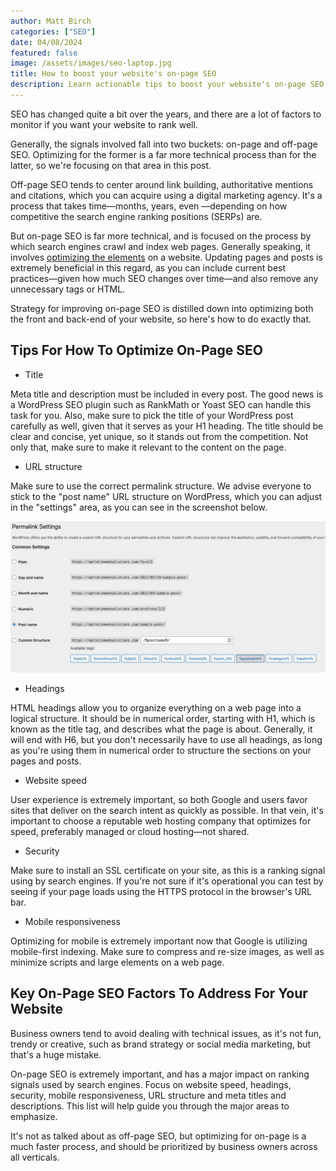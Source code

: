 ```yaml
---
author: Matt Birch
categories: ["SEO"]
date: 04/08/2024
featured: false
image: /assets/images/seo-laptop.jpg
title: How to boost your website's on-page SEO
description: Learn actionable tips to boost your website's on-page SEO, improve search engine rankings, and drive organic traffic through optimized content, meta tags, keywords, and user-friendly design
---
```


SEO has changed quite a bit over the years, and there are a lot of factors to monitor if you want your website to rank well.

Generally, the signals involved fall into two buckets: on-page and off-page SEO. Optimizing for the former is a far more technical process than for the latter, so we're focusing on that area in this post.

Off-page SEO tends to center around link building, authoritative mentions and citations, which you can acquire using a digital marketing agency. It's a process that takes time—months, years, even —depending on how competitive the search engine ranking positions (SERPs) are.

But on-page SEO is far more technical, and is focused on the process by which search engines crawl and index web pages. Generally speaking, it involves [optimizing the elements](https://optimizewebsolutions.com/our-services/) on a website. Updating pages and posts is extremely beneficial in this regard, as you can include current best practices—given how much SEO changes over time—and also remove any unnecessary tags or HTML.

Strategy for improving on-page SEO is distilled down into optimizing both the front and back-end of your website, so here's how to do exactly that.

## Tips For How To Optimize On-Page SEO

- Title

Meta title and description must be included in every post. The good news is a WordPress SEO plugin such as RankMath or Yoast SEO can handle this task for you. Also, make sure to pick the title of your WordPress post carefully as well, given that it serves as your H1 heading. The title should be clear and concise, yet unique, so it stands out from the competition. Not only that, make sure to make it relevant to the content on the page.

- URL structure

Make sure to use the correct permalink structure. We advise everyone to stick to the "post name" URL structure on WordPress, which you can adjust in the "settings" area, as you can see in the screenshot below.

![wordpress-permalink-example](/assets/images/wordpress-permalink-structure.png)

- Headings

HTML headings allow you to organize everything on a web page into a logical structure. It should be in numerical order, starting with H1, which is known as the title tag, and describes what the page is about. Generally, it will end with H6, but you don't necessarily have to use all headings, as long as you're using them in numerical order to structure the sections on your pages and posts.

- Website speed

User experience is extremely important, so both Google and users favor sites that deliver on the search intent as quickly as possible. In that vein, it's important to choose a reputable web hosting company that optimizes for speed, preferably managed or cloud hosting—not shared.

- Security

Make sure to install an SSL certificate on your site, as this is a ranking signal using by search engines. If you're not sure if it's operational you can test by seeing if your page loads using the HTTPS protocol in the browser's URL bar.

- Mobile responsiveness

Optimizing for mobile is extremely important now that Google is utilizing mobile-first indexing. Make sure to compress and re-size images, as well as minimize scripts and large elements on a web page.

## Key On-Page SEO Factors To Address For Your Website

Business owners tend to avoid dealing with technical issues, as it's not fun, trendy or creative, such as brand strategy or social media marketing, but that's a huge mistake.

On-page SEO is extremely important, and has a major impact on ranking signals used by search engines. Focus on website speed, headings, security, mobile responsiveness, URL structure and meta titles and descriptions. This list will help guide you through the major areas to emphasize.

It's not as talked about as off-page SEO, but optimizing for on-page is a much faster process, and should be prioritized by business owners across all verticals.

